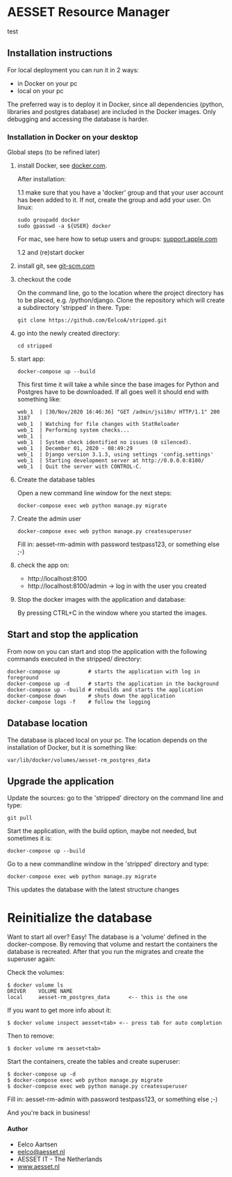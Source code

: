 # AESSET Resource Manager
test
## Installation instructions
For local deployment you can run it in 2 ways: 
- in Docker on your pc
- local on your pc

The preferred way is to deploy it in Docker, since all dependencies (python, 
libraries and postgres database) are included in the Docker images. 
Only debugging and accessing the database is harder.

### Installation in Docker on your desktop
Global steps (to be refined later)
1) install Docker, see <a href="https://www.docker.com/products/docker-desktop" target="_blank">docker.com</a>. 

    After installation:

    1.1 make sure that you have a 'docker' group and that your user account 
    has been added to it. If not, create the group and add your user. On linux:
    ```
    sudo groupadd docker
    sudo gpasswd -a ${USER} docker
    ```
    For mac, see here how to setup users and groups: 
    <a href="https://support.apple.com/guide/mac-help/set-up-other-users-on-your-mac-mtusr001/mac" 
    target="_blank">support.apple.com</a>
    
    1.2 and (re)start docker

2) install git, see <a href="https://git-scm.com/downloads" target="_blank">git-scm.com</a>
   
3) checkout the code

    On the command line, go to the location where the project directory has to be
    placed, e.g. /python/django. Clone the repository which will create a subdirectory
    'stripped' in there. Type:
    ```
    git clone https://github.com/EelcoA/stripped.git
    ```
4) go into the newly created directory:
    ```
    cd stripped
    ```
5) start app:
    ```
    docker-compose up --build 
    ```
    This first time it will take a while since the base images for Python and 
    Postgres have to be downloaded. If all goes well it should end with something 
    like:
    ```
    web_1  | [30/Nov/2020 16:46:36] "GET /admin/jsi18n/ HTTP/1.1" 200 3187
    web_1  | Watching for file changes with StatReloader
    web_1  | Performing system checks...
    web_1  | 
    web_1  | System check identified no issues (0 silenced).
    web_1  | December 01, 2020 - 08:49:29
    web_1  | Django version 3.1.3, using settings 'config.settings'
    web_1  | Starting development server at http://0.0.0.0:8100/
    web_1  | Quit the server with CONTROL-C.
    ```

6) Create the database tables

    Open a new command line window for the next steps:
    ```
    docker-compose exec web python manage.py migrate
    ```

7) Create the admin user
    ```
    docker-compose exec web python manage.py createsuperuser
    ```
    Fill in: aesset-rm-admin with password testpass123, or something else ;-)

8) check the app on:
    - http://localhost:8100
    - http://localhost:8100/admin   -> log in with the user you created 

9) Stop the docker images with the application and database:
    
    By pressing CTRL+C in the window where you started the images.

## Start and stop the application
From now on you can start and stop the application with the following 
commands executed in the stripped/ directory: 
```
docker-compose up         # starts the application with log in foreground
docker-compose up -d      # starts the application in the background
docker-compose up --build # rebuilds and starts the application
docker-compose down       # shuts down the application
docker-compose logs -f    # follow the logging
```
 
## Database location
   
The database is placed local on your pc. The location depends on the
installation of Docker, but it is something like:
```
var/lib/docker/volumes/aesset-rm_postgres_data
```

## Upgrade the application

Update the sources: go to the 'stripped' directory on the command line and type:
```
git pull
```

Start the application, with the build option, maybe not needed, but sometimes it is:
```
docker-compose up --build
```

Go to a new commandline window in the 'stripped' directory and type:
```
docker-compose exec web python manage.py migrate
```
This updates the database with the latest structure changes

# Reinitialize the database

Want to start all over? Easy! The database is a 'volume' defined in the 
docker-compose. By removing that volume and restart the containers the
database is recreated. After that you run the migrates and create the 
superuser again:

Check the volumes: 
```
$ docker volume ls
DRIVER    VOLUME NAME
local     aesset-rm_postgres_data      <-- this is the one
```
If you want to get more info about it:
```
$ docker volume inspect aesset<tab> <-- press tab for auto completion
```
Then to remove:
```
$ docker volume rm aesset<tab>
```
Start the containers, create the tables and create superuser:
```
$ docker-compose up -d
$ docker-compose exec web python manage.py migrate
$ docker-compose exec web python manage.py createsuperuser
```
Fill in: aesset-rm-admin with password testpass123, or something else ;-)

And you're back in business!

#### Author
- Eelco Aartsen
- eelco@aesset.nl
- AESSET IT - The Netherlands
- www.aesset.nl


